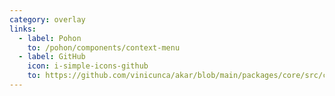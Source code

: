 ```yaml
---
category: overlay
links:
  - label: Pohon
    to: /pohon/components/context-menu
  - label: GitHub
    icon: i-simple-icons-github
    to: https://github.com/vinicunca/akar/blob/main/packages/core/src/context-menu/index.ts
---
```

